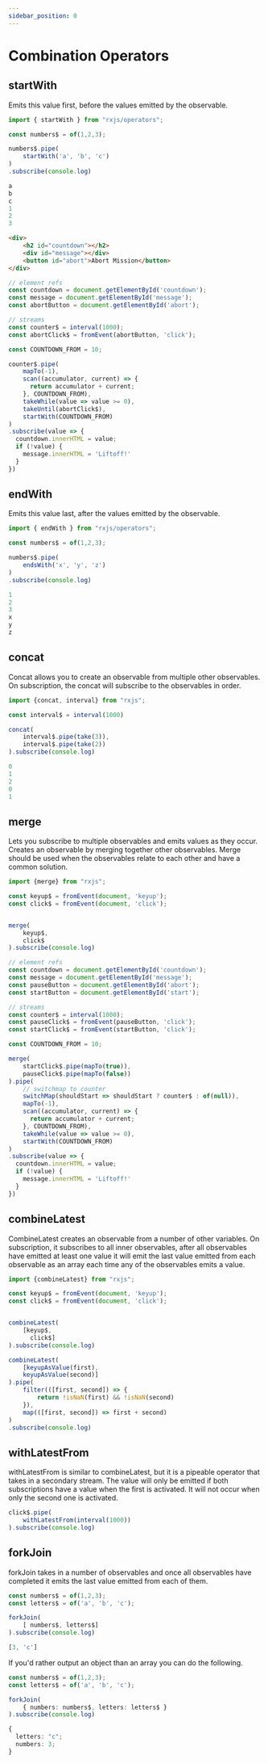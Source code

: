 ```yaml
---
sidebar_position: 0
---
```


# Combination Operators

## startWith
Emits this value first, before the values emitted by the observable.

```ts
import { startWith } from "rxjs/operators";
```

```ts title="Code"
const numbers$ = of(1,2,3);

numbers$.pipe(
    startWith('a', 'b', 'c')
)
.subscribe(console.log)
```

```ts title="Output"
a
b
c
1
2
3
```

```html title="Practical Example"
<div>
    <h2 id="countdown"></h2>
    <div id="message"></div>
    <button id="abort">Abort Mission</button>
</div>
```
```ts title="Practical Example"
// element refs
const countdown = document.getElementById('countdown');
const message = document.getElementById('message');
const abortButton = document.getElementById('abort');

// streams
const counter$ = interval(1000);
const abortClick$ = fromEvent(abortButton, 'click');

const COUNTDOWN_FROM = 10;

counter$.pipe(
    mapTo(-1),
    scan((accumulator, current) => {
      return accumulator + current;
    }, COUNTDOWN_FROM),
    takeWhile(value => value >= 0),
    takeUntil(abortClick$),
    startWith(COUNTDOWN_FROM)
)
.subscribe(value => {
  countdown.innerHTML = value;
  if (!value) {
    message.innerHTML = 'Liftoff!'
  }
})
```

## endWith
Emits this value last, after the values emitted by the observable.

```ts
import { endWith } from "rxjs/operators";
```

```ts title="Code"
const numbers$ = of(1,2,3);

numbers$.pipe(
    endsWith('x', 'y', 'z')
)
.subscribe(console.log)
```

```ts title="Output"
1
2
3
x
y
z
```

## concat
Concat allows you to create an observable from multiple other observables.
On subscription, the concat will subscribe to the observables in order.

```ts
import {concat, interval} from "rxjs";
```

```ts title="Code"
const interval$ = interval(1000)

concat(
    interval$.pipe(take(3)),
    interval$.pipe(take(2))
).subscribe(console.log)
```

```ts title="Output"
0
1
2
0
1
```

## merge
Lets you subscribe to multiple observables and emits values as they occur.
Creates an observable by merging together other observables.
Merge should be used when the observables relate to each other and have a common solution.

```ts
import {merge} from "rxjs";
```

```ts title="Code"
const keyup$ = fromEvent(document, 'keyup');
const click$ = fromEvent(document, 'click');


merge(
    keyup$,
    click$
).subscribe(console.log)
```

```ts title="Practical Example"
// element refs
const countdown = document.getElementById('countdown');
const message = document.getElementById('message');
const pauseButton = document.getElementById('abort');
const startButton = document.getElementById('start');

// streams
const counter$ = interval(1000);
const pauseClick$ = fromEvent(pauseButton, 'click');
const startClick$ = fromEvent(startButton, 'click');

const COUNTDOWN_FROM = 10;

merge(
    startClick$.pipe(mapTo(true)),
    pauseClick$.pipe(mapTo(false))
).pipe(
    // switchmap to counter
    switchMap(shouldStart => shouldStart ? counter$ : of(null)),
    mapTo(-1),
    scan((accumulator, current) => {
      return accumulator + current;
    }, COUNTDOWN_FROM),
    takeWhile(value => value >= 0),
    startWith(COUNTDOWN_FROM)
)
.subscribe(value => {
  countdown.innerHTML = value;
  if (!value) {
    message.innerHTML = 'Liftoff!'
  }
})
```

## combineLatest
CombineLatest creates an observable from a number of other variables.
On subscription, it subscribes to all inner observables, after all observables
have emitted at least one value it will emit the last value emitted from each
observable as an array each time any of the observables emits a value.

```ts
import {combineLatest} from "rxjs";
```

```ts title="Code"
const keyup$ = fromEvent(document, 'keyup');
const click$ = fromEvent(document, 'click');


combineLatest(
    [keyup$,
      click$]
).subscribe(console.log)

```

```ts title="Practical Example"
combineLatest(
    [keyupAsValue(first),
    keyupAsValue(second)]
).pipe(
    filter(([first, second]) => {
        return !isNaN(first) && !isNaN(second)
    }),
    map(([first, second]) => first + second)
)
.subscribe(console.log)
```

## withLatestFrom
withLatestFrom is similar to combineLatest, but it is a pipeable operator that takes in a secondary stream.
The value will only be emitted if both subscriptions have a value when the first is activated. It will not occur when only the second one is activated.


```ts title="Code"
click$.pipe(
    withLatestFrom(interval(1000))
).subscribe(console.log)

```

## forkJoin
forkJoin takes in a number of observables and once all observables have completed it emits
the last value emitted from each of them.

```ts title="Code"
const numbers$ = of(1,2,3);
const letters$ = of('a', 'b', 'c');

forkJoin(
    [ numbers$, letters$]
).subscribe(console.log)

```


```ts title="Output"
[3, 'c']
```

If you'd rather output an object than an array you can do the following.

```ts title="Code"
const numbers$ = of(1,2,3);
const letters$ = of('a', 'b', 'c');

forkJoin(
    { numbers: numbers$, letters: letters$ }
).subscribe(console.log)

```


```ts title="Output"
{
  letters: "c";
  numbers: 3;
}
```